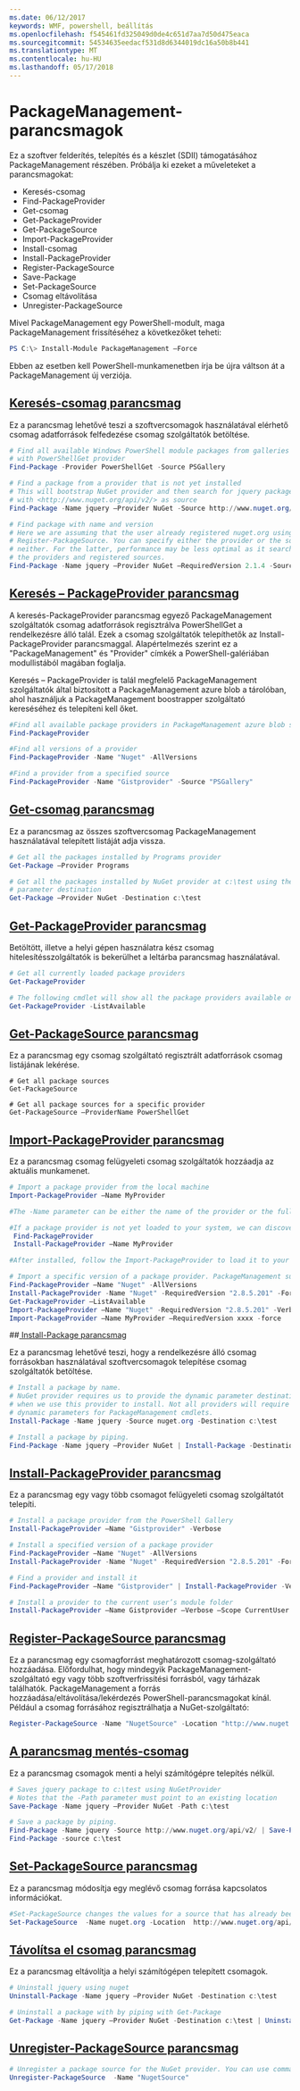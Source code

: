 ```yaml
---
ms.date: 06/12/2017
keywords: WMF, powershell, beállítás
ms.openlocfilehash: f545461fd325049d0de4c651d7aa7d50d475eaca
ms.sourcegitcommit: 54534635eedacf531d8d6344019dc16a50b8b441
ms.translationtype: MT
ms.contentlocale: hu-HU
ms.lasthandoff: 05/17/2018
---
```

# <a name="packagemanagement-cmdlets"></a>PackageManagement-parancsmagok
Ez a szoftver felderítés, telepítés és a készlet (SDII) támogatásához PackageManagement részében. Próbálja ki ezeket a műveleteket a parancsmagokat:
-   Keresés-csomag
-   Find-PackageProvider
-   Get-csomag
-   Get-PackageProvider
-   Get-PackageSource
-   Import-PackageProvider
-   Install-csomag
-   Install-PackageProvider
-   Register-PackageSource
-   Save-Package
-   Set-PackageSource
-   Csomag eltávolítása
-   Unregister-PackageSource

Mivel PackageManagement egy PowerShell-modult, maga PackageManagement frissítéséhez a következőket teheti:
```powershell
PS C:\> Install-Module PackageManagement –Force
```
Ebben az esetben kell PowerShell-munkamenetben írja be újra váltson át a PackageManagement új verziója.

## <a name="find-package-cmdlethttpstechnetmicrosoftcomlibrarydn890709aspx"></a>[Keresés-csomag parancsmag](https://technet.microsoft.com/library/dn890709.aspx)
Ez a parancsmag lehetővé teszi a szoftvercsomagok használatával elérhető csomag adatforrások felfedezése csomag szolgáltatók betöltése.
```powershell
# Find all available Windows PowerShell module packages from galleries registered
# with PowerShellGet provider
Find-Package -Provider PowerShellGet -Source PSGallery

# Find a package from a provider that is not yet installed
# This will bootstrap NuGet provider and then search for jquery package using NuGet
# with <http://www.nuget.org/api/v2/> as source
Find-Package -Name jquery –Provider NuGet -Source http://www.nuget.org/api/v2/

# Find package with name and version
# Here we are assuming that the user already registered nuget.org using
# Register-PackageSource. You can specify either the provider or the source, or
# neither. For the latter, performance may be less optimal as it searches through all
# the providers and registered sources.
Find-Package -Name jquery –Provider NuGet –RequiredVersion 2.1.4 -Source nuget.org
```

## <a name="find-packageprovider-cmdlethttpstechnetmicrosoftcomlibrarymt676544aspx"></a>[Keresés – PackageProvider parancsmag](https://technet.microsoft.com/library/mt676544.aspx)
A keresés-PackageProvider parancsmag egyező PackageManagement szolgáltatók csomag adatforrások regisztrálva PowerShellGet a rendelkezésre álló talál. Ezek a csomag szolgáltatók telepíthetők az Install-PackageProvider parancsmaggal. Alapértelmezés szerint ez a "PackageManagement" és "Provider" címkék a PowerShell-galériában modullistából magában foglalja.

Keresés – PackageProvider is talál megfelelő PackageManagement szolgáltatók által biztosított a PackageManagement azure blob a tárolóban, ahol használjuk a PackageManagement boostrapper szolgáltató kereséséhez és telepíteni kell őket.
```powershell
#Find all available package providers in PackageManagement azure blob store as well as in PowerShellGallery.com
Find-PackageProvider

#Find all versions of a provider
Find-PackageProvider -Name "Nuget" -AllVersions

#Find a provider from a specified source
Find-PackageProvider -Name "Gistprovider" -Source "PSGallery"
```

## <a name="get-package-cmdlethttpstechnetmicrosoftcomlibrarydn890704aspx"></a>[Get-csomag parancsmag](https://technet.microsoft.com/library/dn890704.aspx)
Ez a parancsmag az összes szoftvercsomag PackageManagement használatával telepített listáját adja vissza.
```powershell
# Get all the packages installed by Programs provider
Get-Package –Provider Programs

# Get all the packages installed by NuGet provider at c:\test using the dynamic
# parameter destination
Get-Package –Provider NuGet -Destination c:\test
```

## <a name="get-packageprovider-cmdlethttpstechnetmicrosoftcomen-uslibrarydn890703aspx"></a>[Get-PackageProvider parancsmag](https://technet.microsoft.com/en-us/library/dn890703.aspx)
Betöltött, illetve a helyi gépen használatra kész csomag hitelesítésszolgáltatók is bekerülhet a leltárba parancsmag használatával.
```powershell
# Get all currently loaded package providers
Get-PackageProvider

# The following cmdlet will show all the package providers available on the machine (including those that are not loaded):
Get-PackageProvider -ListAvailable
```

## <a name="get-packagesource-cmdlethttpstechnetmicrosoftcomen-uslibrarydn890705aspx"></a>[Get-PackageSource parancsmag](https://technet.microsoft.com/en-us/library/dn890705.aspx)
Ez a parancsmag egy csomag szolgáltató regisztrált adatforrások csomag listájának lekérése.
```powershelll
# Get all package sources
Get-PackageSource

# Get all package sources for a specific provider
Get-PackageSource –ProviderName PowerShellGet
```

## <a name="import-packageprovider-cmdlethttpstechnetmicrosoftcomen-uslibrarymt676545aspx"></a>[Import-PackageProvider parancsmag](https://technet.microsoft.com/en-us/library/mt676545.aspx)
Ez a parancsmag csomag felügyeleti csomag szolgáltatók hozzáadja az aktuális munkamenet.
```powershell
# Import a package provider from the local machine
Import-PackageProvider –Name MyProvider

#The -Name parameter can be either the name of the provider or the full path to the provider. Currently, we support .dll, .exe and.psm1 for the full path case. If the name of the provider is used for the -Name parameter, then additional version parameters such as -RequiredVersion, -MinimumVersion and -MaximumVersion may be specified. Otherwise, the latest version of the provider will be imported.

#If a package provider is not yet loaded to your system, we can discover and install on-demand. You can use explicit discovery and install cmdlets to do so:
 Find-PackageProvider
 Install-PackageProvider –Name MyProvider

#After installed, follow the Import-PackageProvider to load it to your system.

# Import a specific version of a package provider. PackageManagement supports installations of multiple versions of a package provider using PackageProvider cmdlets (not by bootstrapper provider). You can install another version of a package provider given that you already have one up running by:
Find-PackageProvider –Name "Nuget" -AllVersions
Install-PackageProvider -Name "Nuget" -RequiredVersion "2.8.5.201" -Force
Get-PackageProvider –ListAvailable
Import-PackageProvider –Name "Nuget" -RequiredVersion "2.8.5.201" -Verbose
Import-PackageProvider –Name MyProvider –RequiredVersion xxxx -force
```

##<a name="-install-package-cmdlethttpstechnetmicrosoftcomen-uslibrarydn890711aspx"></a>[ Install-Package parancsmag](https://technet.microsoft.com/en-us/library/dn890711.aspx)

Ez a parancsmag lehetővé teszi, hogy a rendelkezésre álló csomag forrásokban használatával szoftvercsomagok telepítése csomag szolgáltatók betöltése.
```powershell
# Install a package by name.
# NuGet provider requires us to provide the dynamic parameter destination path
# when we use this provider to install. Not all providers will require you to supply
# dynamic parameters for PackageManagement cmdlets.
Install-Package -Name jquery -Source nuget.org -Destination c:\test

# Install a package by piping.
Find-Package -Name jquery –Provider NuGet | Install-Package -Destination c:\test
```

## <a name="install-packageprovider-cmdlethttpstechnetmicrosoftcomen-uslibrarymt676543aspx"></a>[Install-PackageProvider parancsmag](https://technet.microsoft.com/en-us/library/mt676543.aspx)
Ez a parancsmag egy vagy több csomagot felügyeleti csomag szolgáltatót telepíti.
```powershell
# Install a package provider from the PowerShell Gallery
Install-PackageProvider –Name "Gistprovider" -Verbose

# Install a specified version of a package provider
Find-PackageProvider –Name "Nuget" -AllVersions
Install-PackageProvider -Name "Nuget" -RequiredVersion "2.8.5.201" -Force

# Find a provider and install it
Find-PackageProvider –Name "Gistprovider" | Install-PackageProvider -Verbose

# Install a provider to the current user’s module folder
Install-PackageProvider –Name Gistprovider –Verbose –Scope CurrentUser
```

## <a name="register-packagesource-cmdlethttpstechnetmicrosoftcomen-uslibrarydn890701aspx"></a>[Register-PackageSource parancsmag](https://technet.microsoft.com/en-us/library/dn890701.aspx)
Ez a parancsmag egy csomagforrást meghatározott csomag-szolgáltató hozzáadása.
Előfordulhat, hogy mindegyik PackageManagement-szolgáltató egy vagy több szoftverfrissítési forrásból, vagy tárházak találhatók. PackageManagement a forrás hozzáadása/eltávolítása/lekérdezés PowerShell-parancsmagokat kínál. Például a csomag forrásához regisztrálhatja a NuGet-szolgáltató:
```powershell
Register-PackageSource -Name "NugetSource" -Location "http://www.nuget.org/api/v2" –ProviderName nuget
```

## <a name="save-package-cmdlethttpstechnetmicrosoftcomen-uslibrarydn890708aspx"></a>[A parancsmag mentés-csomag](https://technet.microsoft.com/en-us/library/dn890708.aspx)
Ez a parancsmag csomagok menti a helyi számítógépre telepítés nélkül.
```powershell
# Saves jquery package to c:\test using NuGetProvider
# Notes that the -Path parameter must point to an existing location
Save-Package -Name jquery –Provider NuGet -Path c:\test

# Save a package by piping.
Find-Package -Name jquery -Source http://www.nuget.org/api/v2/ | Save-Package -Path c:\test
Find-Package -source c:\test
```

## <a name="set-packagesource-cmdlethttpstechnetmicrosoftcomen-uslibrarydn890710aspx"></a>[Set-PackageSource parancsmag](https://technet.microsoft.com/en-us/library/dn890710.aspx)
Ez a parancsmag módosítja egy meglévő csomag forrása kapcsolatos információkat.
```powershell
#Set-PackageSource changes the values for a source that has already been registered by running the Register-PackageSource cmdlet. By #running Set-PackageSource, you can change the source name and location.
Set-PackageSource  -Name nuget.org -Location  http://www.nuget.org/api/v2 -NewName nuget2 -NewLocation https://www.nuget.org/api/v2
```

## <a name="uninstall-package-cmdlethttpstechnetmicrosoftcomen-uslibrarydn890702aspx"></a>[Távolítsa el csomag parancsmag](https://technet.microsoft.com/en-us/library/dn890702.aspx)
Ez a parancsmag eltávolítja a helyi számítógépen telepített csomagok.
```powershell
# Uninstall jquery using nuget
Uninstall-Package -Name jquery –Provider NuGet -Destination c:\test

# Uninstall a package with by piping with Get-Package
Get-Package -Name jquery –Provider NuGet -Destination c:\test | Uninstall-Package
```

## <a name="unregister-packagesource-cmdlethttpstechnetmicrosoftcomen-uslibrarydn890707aspx"></a>[Unregister-PackageSource parancsmag](https://technet.microsoft.com/en-us/library/dn890707.aspx)
```powershell
# Unregister a package source for the NuGet provider. You can use command Unregister-PackageSource, to disconnect with a repository, and Get-PackageSource, to discover what the repositories are associated with that provider.
Unregister-PackageSource  -Name "NugetSource"
```
